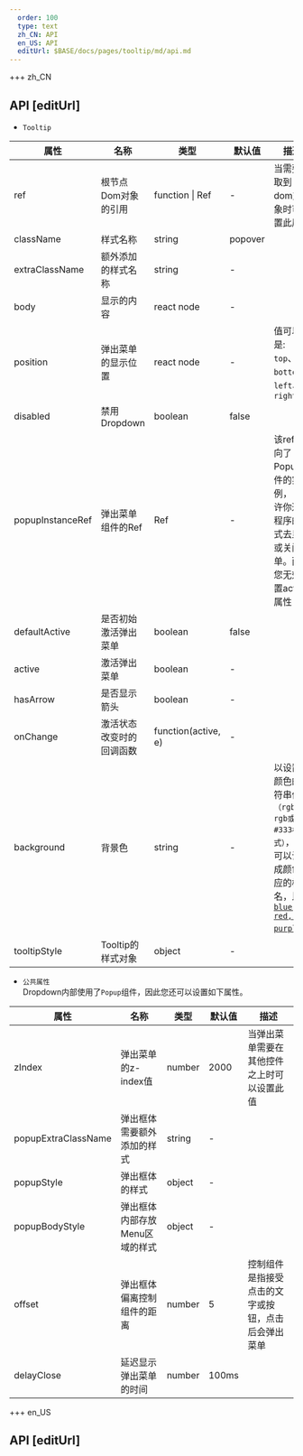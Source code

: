 ```yaml
---   
  order: 100
  type: text
  zh_CN: API
  en_US: API
  editUrl: $BASE/docs/pages/tooltip/md/api.md
---      
```


+++  zh_CN
## API [editUrl]       

- <Code>Tooltip</Code>

| 属性 | 名称 | 类型 | 默认值 | 描述 |
| --- | --- | --- | --- | --- |
| ref | 根节点Dom对象的引用 | function \| Ref | - | 当需要获取到dom对象时可设置此属性 |
| className | 样式名称 | string | popover |  |
| extraClassName | 额外添加的样式名称 | string | - |  |
| body | 显示的内容 | react node | - |  |
| position | 弹出菜单的显示位置 | react node | - | 值可以是: <Code>top</Code>、<Code>bottom</Code>、<Code>left</Code>、<Code>right</Code>  |
| disabled | 禁用Dropdown | boolean | false |  |
| popupInstanceRef | 弹出菜单组件的Ref | Ref | - | 该ref指向了Popup组件的实例， 允许你通过程序的方式去显示或关闭菜单。而且您无效设置active属性  |
| defaultActive | 是否初始激活弹出菜单 | boolean | false |   |
| active | 激活弹出菜单  | boolean | - |   |
| hasArrow | 是否显示箭头  | boolean | - |   |
| onChange | 激活状态改变时的回调函数 | function(active, e) | - |   |
| background | 背景色 | string | - |  以设置为颜色的字符串值<Code>（rgba, rgb或#333格式）</Code>， 也可以设置成颜色对应的样式名，比如<Code>[blue, red, purple](#/docs/colors)</Code>等  |
| tooltipStyle | Tooltip的样式对象 | object | - |   |


- <Code>公共属性</Code>   
  Dropdown内部使用了<Code>Popup</Code>组件，因此您还可以设置如下属性。


| 属性 | 名称 | 类型 | 默认值 | 描述 |
| --- | --- | --- | --- | --- |
| zIndex | 弹出菜单的z-index值 | number | 2000 | 当弹出菜单需要在其他控件之上时可以设置此值 |
| popupExtraClassName | 弹出框体需要额外添加的样式 | string | - |  |
| popupStyle | 弹出框体的样式 | object | - |  |
| popupBodyStyle | 弹出框体内部存放Menu区域的样式 | object | - |  |
| offset | 弹出框体偏离控制组件的距离 | number | 5 | 控制组件是指接受点击的文字或按钮，点击后会弹出菜单 |
| delayClose | 延迟显示弹出菜单的时间 | number | 100ms |  |



+++ en_US
## API [editUrl]     

